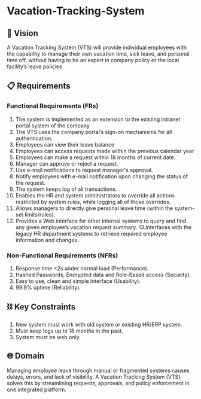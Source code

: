 # Vacation-Tracking-System

## 🎯 Vision
A Vacation Tracking System (VTS) will provide individual employees with the 
capability to manage their own vacation time, sick leave, and personal time off, 
without having to be an expert in company policy or the local facility’s leave 
policies

## 📋 Requirements
### Functional Requirements (FRs)
  
1. The system is implemented as an extension to the existing intranet portal system of the company
2. The VTS uses the company portal’s sign-on mechanisms for all authentication.
3. Employees can view their leave balance
4. Employees can access requests made within the previous calendar year
5. Employees can make a request within 18 months of current date.
6. Manager can approve or reject a request.
7. Use e-mail notifications to request manager's approval.
8. Notify employees with e-mail notification upon changing the status of the request.
9. The system keeps log of all transactions.
10. Enables the HR and system administrators to override all actions
restricted by system rules, while logging all of those overrides.
11. Allows managers to directly give personal leave time (within the system-set
limits/rules).
12. Provides a Web interface for other internal systems to query and find any
given employee’s vacation request summary.
13.Interfaces with the legacy HR department systems to retrieve required
employee information and changes.

### Non-Functional Requirements (NFRs)
1. Response time <2s under normal load (Performance).
2. Hashed Passwords, Encrypted data and Role-Based access (Security).
3. Easy to use, clean and simple interface (Usability).
4. 99.9% uptime (Reliability).

## ⛓️ Key Constraints
1. New system must work with old system or existing HR/ERP system.
2. Must keep logs up to 18 months in the past.
3. System must be web only.

## 🌐 Domain
Managing employee leave through manual or fragmented systems causes delays, errors, and lack of visibility.
A Vacation Tracking System (VTS) solves this by streamlining requests, approvals, and policy enforcement in one integrated platform.


